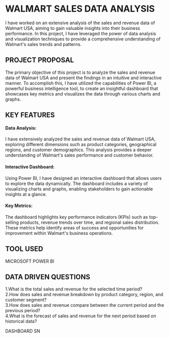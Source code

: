 # WALMART SALES DATA ANALYSIS

I have worked on an extensive analysis of the sales and revenue data of Walmart USA, aiming to gain valuable insights into their business performance. In this project, I have leveraged the power of data analysis and visualization techniques to provide a comprehensive understanding of Walmart's sales trends and patterns.

## PROJECT PROPOSAL

The primary objective of this project is to analyze the sales and revenue data of Walmart USA and present the findings in an intuitive and interactive manner. To accomplish this, I have utilized the capabilities of Power BI, a powerful business intelligence tool, to create an insightful dashboard that showcases key metrics and visualizes the data through various charts and graphs.

## KEY FEATURES

#### Data Analysis:

I have extensively analyzed the sales and revenue data of Walmart USA, exploring different dimensions such as product categories, geographical regions, and customer demographics. This analysis provides a deeper understanding of Walmart's sales performance and customer behavior.

#### Interactive Dashboard:

Using Power BI, I have designed an interactive dashboard that allows users to explore the data dynamically. The dashboard includes a variety of visualizing charts and graphs, enabling stakeholders to gain actionable insights at a glance.


#### Key Metrics:

The dashboard highlights key performance indicators (KPIs) such as top-selling products, revenue trends over time, and regional sales distribution. These metrics help identify areas of success and opportunities for improvement within Walmart's business operations.

## TOOL USED

MICROSOFT POWER BI

## DATA DRIVEN QUESTIONS 

1.What is the total sales and revenue for the selected time period? </br>
2.How does sales and revenue breakdown by product category, region, and customer segment? </br>
3.How does sales and revenue compare between the current period and the previous period? </br>
4.What is the forecast of sales and revenue for the next period based on historical data? </br>

DASHBOARD SN



